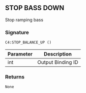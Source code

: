 ## STOP BASS DOWN

Stop ramping bass 


### Signature

`C4:STOP_BALANCE_UP ()`


| Parameter | Description |
| --- | --- |
| int | Output Binding ID |


### Returns

`None`
